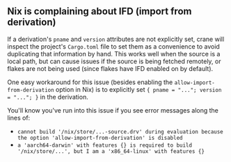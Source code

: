 ## Nix is complaining about IFD (import from derivation)

If a derivation's `pname` and `version` attributes are not explicitly set,
crane will inspect the project's `Cargo.toml` file to set them as a convenience
to avoid duplicating that information by hand. This works well when the source
is a local path, but can cause issues if the source is being fetched remotely,
or flakes are not being used (since flakes have IFD enabled on by default).

One easy workaround for this issue (besides enabling the
`allow-import-from-derivation` option in Nix) is to explicitly set
`{ pname = "..."; version = "..."; }` in the derivation.

You'll know you've run into this issue if you see error messages along the lines
of:
* `cannot build '/nix/store/...-source.drv' during evaluation because the option 'allow-import-from-derivation' is disabled`
* `a 'aarch64-darwin' with features {} is required to build '/nix/store/...', but I am a 'x86_64-linux' with features {}`
